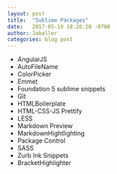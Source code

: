 ```yaml
---
layout: post
title:  "Sublime Packages"
date:   2017-05-19 18:26:20 -0700
author: Jaballer
categories: blog post
---
```


- AngularJS
- AutoFileName
- ColorPicker
- Emmet
- Foundation 5 sublime snippets
- Git
- HTMLBoilerplate
- HTML-CSS-JS Prettify
- LESS
- Markdown Preview
- MarkdownHightlighting
- Package Control
- SASS
- Zurb Ink Snippets
- BracketHighlighter